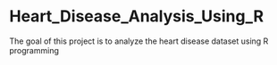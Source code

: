# Heart_Disease_Analysis_Using_R
The goal of this project is to analyze the heart disease dataset using R programming
